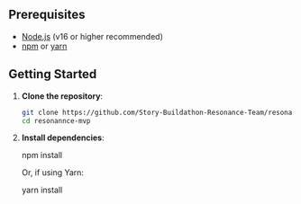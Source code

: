 ## Prerequisites

- [Node.js](https://nodejs.org/) (v16 or higher recommended)
- [npm](https://www.npmjs.com/) or [yarn](https://yarnpkg.com/)

## Getting Started

1. **Clone the repository**:

   ```bash
   git clone https://github.com/Story-Buildathon-Resonance-Team/resonance-mvp.git
   cd resonannce-mvp

   ```

2. **Install dependencies**:

   npm install

   Or, if using Yarn:

   yarn install

